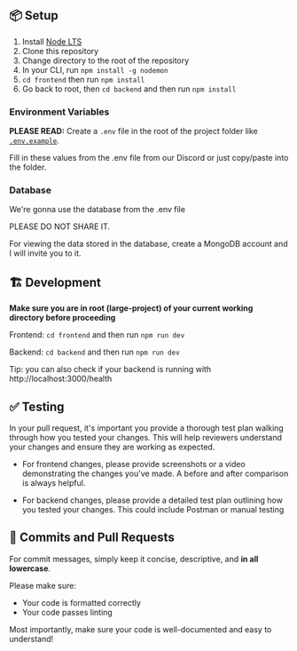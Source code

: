 ## 📦 Setup

1. Install [Node LTS](https://nodejs.org/en/download/)
2. Clone this repository
3. Change directory to the root of the repository
4. In your CLI, run `npm install -g nodemon`
5. `cd frontend` then run `npm install`
6. Go back to root, then `cd backend` and then run `npm install`

### Environment Variables

**PLEASE READ:** Create a `.env` file in the root of the project folder like [`.env.example`](/.env.example).

Fill in these values from the .env file from our Discord or just copy/paste into the folder.

### Database

We're gonna use the database from the .env file

PLEASE DO NOT SHARE IT. 

For viewing the data stored in the database, create a MongoDB account and I will invite you to it.

## 🏗️ Development

**Make sure you are in root (large-project) of your current working directory before proceeding**

Frontend: `cd frontend` and then run `npm run dev`

Backend: `cd backend` and then run `npm run dev`

Tip: you can also check if your backend is running with http://localhost:3000/health

## ✅ Testing

In your pull request, it's important you provide a thorough test plan walking through how you tested your changes. This will help reviewers understand your changes and ensure they are working as expected.

- For frontend changes, please provide screenshots or a video demonstrating the changes you've made. A before and after comparison is always helpful.

- For backend changes, please provide a detailed test plan outlining how you tested your changes. This could include Postman or manual testing

## 📝 Commits and Pull Requests

For commit messages, simply keep it concise, descriptive, and **in all lowercase**.

Please make sure:

- Your code is formatted correctly
- Your code passes linting

Most importantly, make sure your code is well-documented and easy to understand!
